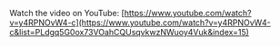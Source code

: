 Watch the video on YouTube: [https://www.youtube.com/watch?v=y4RPNOvW4-c](https://www.youtube.com/watch?v=y4RPNOvW4-c&list=PLdgq5G0ox73VOahCQUsqvkwzNWuoy4Vuk&index=15)